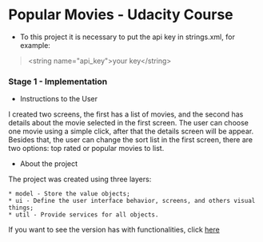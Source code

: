 # Popular Movies - Udacity Course

- To this project it is necessary to put the api key in strings.xml, for example:

> \<string name="api_key"\>your key\<\/string\>

### Stage 1 - Implementation

- Instructions to the User

I created two screens, the first has a list of movies, and the second has details about the movie selected in the first screen. The user can choose one movie using a simple click, after that the details screen will be appear. Besides that, the user can change the sort list in the first screen, there are two options: top rated or popular movies to list.

- About the project

The project was created using three layers: 

    * model - Store the value objects;
    * ui - Define the user interface behavior, screens, and others visual things;
    * util - Provide services for all objects.
    
If you want to see the version has with functionalities, click [here](https://github.com/tido4410/popularmovies_udacitycourse/releases/tag/stage1v1.0.0)
